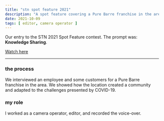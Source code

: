 ```yaml
---
title: "stn spot feature 2021"
description: "A spot feature covering a Pure Barre franchise in the area."
date: 2021-10-09
tags: [ editor, camera operator ]
---
```

Our entry to the STN 2021 Spot Feature contest. The prompt was: **Knowledge Sharing**.

[Watch here](https://youtu.be/b2wZILswE5c)

<hr>

### the process

We interviewed an employee and some customers for a Pure Barre franchise in the area. We showed how the location created a community and adapted to the challenges presented by COVID-19.

### my role

I worked as a camera operator, editor, and recorded the voice-over.
